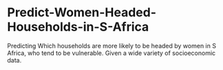 # Predict-Women-Headed-Households-in-S-Africa
Predicting Which households are more likely to be headed by women in S Africa, who tend to be vulnerable. Given a wide variety of socioeconomic data. 
